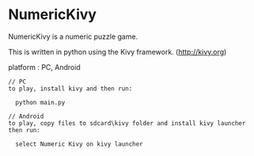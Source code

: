 # NumericKivy

NumericKivy is a numeric puzzle game.

This is written in python using the Kivy framework. (http://kivy.org)

platform : PC, Android

```
// PC
to play, install kivy and then run:

  python main.py
  
// Android
to play, copy files to sdcard\kivy folder and install kivy launcher then run:

  select Numeric Kivy on kivy launcher
```
